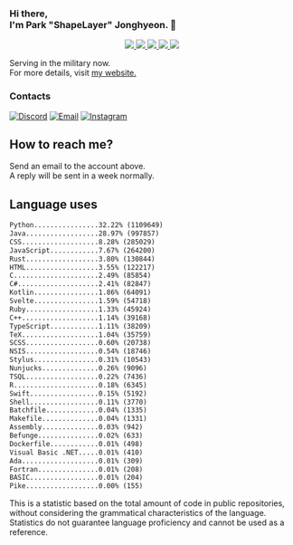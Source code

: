 ### Hi there, <br>I'm Park "ShapeLayer" Jonghyeon. 👋
<p align="center">
    <a href="#" aria-label="Github">
        <img src="https://img.shields.io/badge/since-2015-black?logo=github&logoColor=white">
    </a>
    <a href="https://jonghyeon.me" aria-label="notion">
        <img src="https://img.shields.io/badge/meet%20at%20jonghyeon.me!-white">
    </a>
    <a href="https://blog.jonghyeon.me" aria-label="velog.io">
        <img src="https://img.shields.io/badge/blog-blog.jonghyeon.me-20C997">
    </a>
    <a href="https://www.credly.com/users/jonghyeon/" aria-label="credly">
        <img src="https://img.shields.io/badge/credly-jonghyeon-FF6B00?logo=credly&logoColor=white">
    </a>
    <a href="https://solved.ac/profile/belline0124" aria-label="solved.ac">
        <img src="https://mazassumnida.wtf/api/mini/generate_badge?boj=belline0124">
    </a>
</p>

Serving in the military now.  
For more details, visit [my website.](https://jonghyeon.me)

### Contacts
 [![Discord](https://img.shields.io/badge/Discord-박종현%238176-7289DA?logo=discord&logoColor=white)](#)
 [![Email](https://img.shields.io/badge/Email-jonghyeon@jnu.ac.kr-EA4335?logo=gmail&logoColor=white)](mailto:214823@jnu.ac.kr)
 [![Instagram](https://img.shields.io/badge/Instagram-@__jong.hyeon__-DB2973?logo=instagram&logoColor=white)](https://www.instagram.com/__jong.hyeon__)

## How to reach me?
Send an email to the account above.  
A reply will be sent in a week normally.

## Language uses
```txt
Python................32.22% (1109649)
Java..................28.97% (997857)
CSS...................8.28% (285029)
JavaScript............7.67% (264200)
Rust..................3.80% (130844)
HTML..................3.55% (122217)
C.....................2.49% (85854)
C#....................2.41% (82847)
Kotlin................1.86% (64091)
Svelte................1.59% (54718)
Ruby..................1.33% (45924)
C++...................1.14% (39168)
TypeScript............1.11% (38209)
TeX...................1.04% (35759)
SCSS..................0.60% (20738)
NSIS..................0.54% (18746)
Stylus................0.31% (10543)
Nunjucks..............0.26% (9096)
TSQL..................0.22% (7436)
R.....................0.18% (6345)
Swift.................0.15% (5192)
Shell.................0.11% (3770)
Batchfile.............0.04% (1335)
Makefile..............0.04% (1331)
Assembly..............0.03% (942)
Befunge...............0.02% (633)
Dockerfile............0.01% (498)
Visual Basic .NET.....0.01% (410)
Ada...................0.01% (309)
Fortran...............0.01% (208)
BASIC.................0.01% (204)
Pike..................0.00% (155)

```

This is a statistic based on the total amount of code in public repositories, without considering the grammatical characteristics of the language.  
Statistics do not guarantee language proficiency and cannot be used as a reference.
